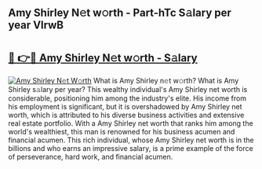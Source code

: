 ## Amy Shirley N𝚎t w𝚘rth - Part-hTc S𝚊lary per year VIrwB

# <h2><a href="http://gc25si.nevu.top/?p=Amy+Shirley">🔗 👉🔴 Amy Shirley N𝚎t w𝚘rth - S𝚊lary</a></h2>

[![Amy Shirley N𝚎t W𝚘rth](https://i.imgur.com/Oavwk0R.jpeg)](http://gc25si.nevu.top/?p=Amy+Shirley)
What is Amy Shirley n𝚎t w𝚘rth? What is Amy Shirley s𝚊lary per year?
This wealthy individual's Amy Shirley net worth is considerable, positioning him among the industry's elite. His income from his employment is significant, but it is overshadowed by Amy Shirley net worth, which is attributed to his diverse business activities and extensive real estate portfolio. With a Amy Shirley net worth that ranks him among the world's wealthiest, this man is renowned for his business acumen and financial acumen. This rich individual, whose Amy Shirley net worth is in the billions and who earns an impressive salary, is a prime example of the force of perseverance, hard work, and financial acumen.
